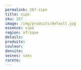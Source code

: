 ```yaml
---
permalink: 267-sipo
title: sipo
sku: 267
image: /img/produits/default.jpg
essence: sipo
region: afrique
details: 
produits:
couleur: 
densite: 
veines: sans
rarete: 
---
```

